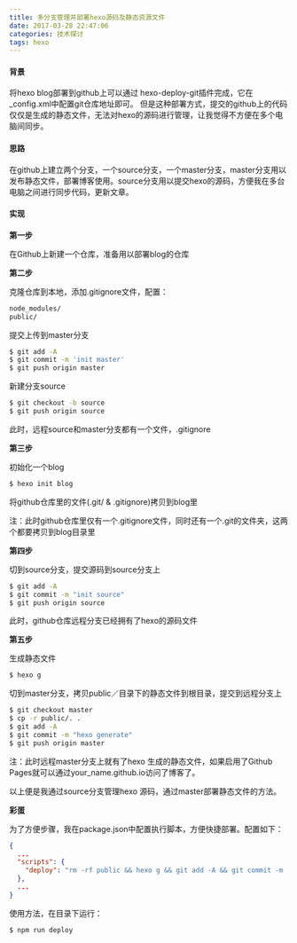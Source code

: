 ```yaml
---
title: 多分支管理并部署hexo源码及静态资源文件
date: 2017-03-28 22:47:06
categories: 技术探讨
tags: hexo
---
```

#### 背景

将hexo blog部署到github上可以通过 hexo-deploy-git插件完成，它在_config.xml中配置git仓库地址即可。
但是这种部署方式，提交的github上的代码仅仅是生成的静态文件，无法对hexo的源码进行管理，让我觉得不方便在多个电脑间同步。

#### 思路

在github上建立两个分支，一个source分支，一个master分支，master分支用以发布静态文件，部署博客使用。source分支用以提交hexo的源码，方便我在多台电脑之间进行同步代码，更新文章。

#### 实现

**第一步**

在Github上新建一个仓库，准备用以部署blog的仓库

**第二步**

克隆仓库到本地，添加.gitignore文件，配置：

```bash
node_modules/
public/
```

提交上传到master分支

```bash
$ git add -A
$ git commit -m 'init master'
$ git push origin master
```

新建分支source

```bash
$ git checkout -b source
$ git push origin source
```

此时，远程source和master分支都有一个文件，.gitignore

**第三步**

初始化一个blog

```bash
$ hexo init blog
```

将github仓库里的文件(.git/ & .gitignore)拷贝到blog里

注：此时github仓库里仅有一个.gitignore文件，同时还有一个.git的文件夹，这两个都要拷贝到blog目录里

**第四步**

切到source分支，提交源码到source分支上

```bash
$ git add -A
$ git commit -m "init source"
$ git push origin source
```

此时，github仓库远程分支已经拥有了hexo的源码文件

**第五步**

生成静态文件

```bash
$ hexo g
```

切到master分支，拷贝public／目录下的静态文件到根目录，提交到远程分支上

```bash
$ git checkout master
$ cp -r public/. .
$ git add -A
$ git commit -m "hexo generate"
$ git push origin master
```

注：此时远程master分支上就有了hexo 生成的静态文件，如果启用了Github Pages就可以通过your_name.github.io访问了博客了。

以上便是我通过source分支管理hexo 源码，通过master部署静态文件的方法。

**彩蛋**

为了方便步骤，我在package.json中配置执行脚本，方便快捷部署。配置如下：

```json
{
  ...
  "scripts": {
    "deploy": "rm -rf public && hexo g && git add -A && git commit -m 'hexo generate' && git push origin source && git checkout master && cp -r public/. . && git add -A && git commit -m 'deploy master' && git push origin master && git checkout source"
  },
  ...
}
```

使用方法，在目录下运行：

```bash
$ npm run deploy
```
